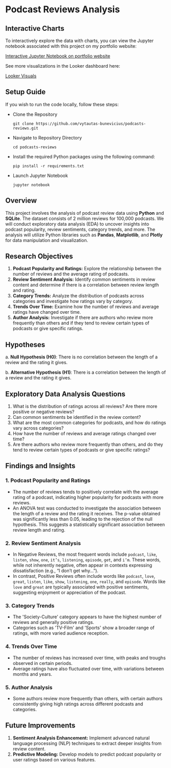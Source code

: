 # Podcast Reviews Analysis

## Interactive Charts

To interactively explore the data with charts, you can view the Jupyter notebook associated with this project on my portfolio website:

[Interactive Jupyter Notebook on portfolio website](https://bunevicius.com/project-pages/podcasts.html)

See more visualizations in the Looker dashboard here:

[Looker Visuals](https://lookerstudio.google.com/reporting/2f3c7fbd-3ddb-4667-b545-834fbd7729e0)

## Setup Guide

If you wish to run the code locally, follow these steps:

- Clone the Repository

      git clone https://github.com/vytautas-bunevicius/podcasts-reviews.git

- Navigate to Repository Directory

      cd podcasts-reviews

- Install the required Python packages using the following command:

      pip install -r requirements.txt

- Launch Jupyter Notebook

      jupyter notebook

## Overview

This project involves the analysis of podcast review data using **Python** and **SQLite**. The dataset consists of 2 million reviews for 100,000 podcasts. We will conduct exploratory data analysis (EDA) to uncover insights into podcast popularity, review sentiments, category trends, and more. The analysis will utilize Python libraries such as **Pandas**, **Matplotlib**, and **Plotly** for data manipulation and visualization.

## Research Objectives

1. **Podcast Popularity and Ratings:** Explore the relationship between the number of reviews and the average rating of podcasts.
2. **Review Sentiment Analysis:** Identify common sentiments in review content and determine if there is a correlation between review length and rating.
3. **Category Trends:** Analyze the distribution of podcasts across categories and investigate how ratings vary by category.
4. **Trends Over Time:** Examine how the number of reviews and average ratings have changed over time.
5. **Author Analysis:** Investigate if there are authors who review more frequently than others and if they tend to review certain types of podcasts or give specific ratings.

## Hypotheses

a. **Null Hypothesis (H0)**: There is no correlation between the length of a review and the rating it gives.

b. **Alternative Hypothesis (H1)**: There is a correlation between the length of a review and the rating it gives.

## Exploratory Data Analysis Questions

1. What is the distribution of ratings across all reviews? Are there more positive or negative reviews?
2. Can common sentiments be identified in the review content?
3. What are the most common categories for podcasts, and how do ratings vary across categories?
4. How have the number of reviews and average ratings changed over time?
5. Are there authors who review more frequently than others, and do they tend to review certain types of podcasts or give specific ratings?

## Findings and Insights

### 1. Podcast Popularity and Ratings
- The number of reviews tends to positively correlate with the average rating of a podcast, indicating higher popularity for podcasts with more reviews.
- An ANOVA test was conducted to investigate the association between the length of a review and the rating it receives. The p-value obtained was significantly less than 0.05, leading to the rejection of the null hypothesis. This suggests a statistically significant association between review length and rating.

### 2. Review Sentiment Analysis
- In Negative Reviews, the most frequent words include `podcast`, `like`, `listen`, `show`, `one`, `it’s`, `listening`, `episode`, `get`, and `i’m`. These words, while not inherently negative, often appear in contexts expressing dissatisfaction (e.g., “I don’t get why…”).
- In contrast, Positive Reviews often include words like `podcast`, `love`, `great`, `listen`, `like`, `show`, `listening`, `one`, `really`, and `episode`. Words like `love` and `great` are typically associated with positive sentiments, suggesting enjoyment or appreciation of the podcast.

### 3. Category Trends
- The 'Society-Culture' category appears to have the highest number of reviews and generally positive ratings.
- Categories such as 'TV-Film' and 'Sports' show a broader range of ratings, with more varied audience reception.

### 4. Trends Over Time
- The number of reviews has increased over time, with peaks and troughs observed in certain periods.
- Average ratings have also fluctuated over time, with variations between months and years.

### 5. Author Analysis
- Some authors review more frequently than others, with certain authors consistently giving high ratings across different podcasts and categories.

## Future Improvements

1. **Sentiment Analysis Enhancement:** Implement advanced natural language processing (NLP) techniques to extract deeper insights from review content.
2. **Predictive Modeling:** Develop models to predict podcast popularity or user ratings based on various features.
